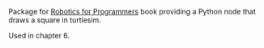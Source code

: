 Package for [Robotics for Programmers](https://www.manning.com/books/robotics-for-programmers) book providing a Python node that draws a square in turtlesim.

Used in chapter 6.